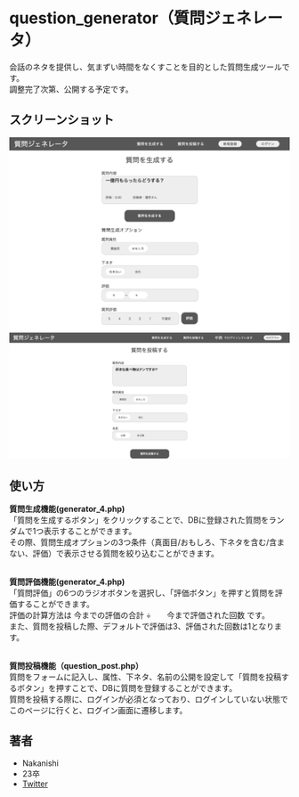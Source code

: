 # question_generator（質問ジェネレータ）

会話のネタを提供し、気まずい時間をなくすことを目的とした質問生成ツールです。<br>
調整完了次第、公開する予定です。
 

 
## スクリーンショット 
 
![generattor_4.php](generator_4.php.png)
![question_post.php](question_post.php.png)


 
 
## 使い方
 

**質問生成機能(generator_4.php)**<br>
「質問を生成するボタン」をクリックすることで、DBに登録された質問をランダムで1つ表示することができます。<br>
その際、質問生成オプションの3つ条件（真面目/おもしろ、下ネタを含む/含まない、評価）で表示させる質問を絞り込むことができます。<br><br>

**質問評価機能(generator_4.php)**<br>
「質問評価」の6つのラジオボタンを選択し、「評価ボタン」を押すと質問を評価することができます。<br>
評価の計算方法は 今までの評価の合計 ÷　　今まで評価された回数 です。<br>
また、質問を投稿した際、デフォルトで評価は3、評価された回数は1となります。<br><br>

**質問投稿機能（question_post.php）**<br>
質問をフォームに記入し、属性、下ネタ、名前の公開を設定して「質問を投稿するボタン」を押すことで、DBに質問を登録することができます。<br>
質問を投稿する際に、ログインが必須となっており、ログインしていない状態でこのページに行くと、ログイン画面に遷移します。
 
## 著者
 
* Nakanishi
* 23卒
* [Twitter](https://twitter.com/Nakana_design)
